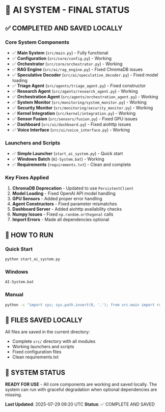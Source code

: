 # 🎯 AI SYSTEM - FINAL STATUS

## ✅ COMPLETED AND SAVED LOCALLY

### Core System Components
- ✅ **Main System** (`src/main.py`) - Fully functional
- ✅ **Configuration** (`src/core/config.py`) - Working
- ✅ **Orchestrator** (`src/core/orchestrator.py`) - Working
- ✅ **RAG Engine** (`src/ai/rag_engine.py`) - Fixed ChromaDB issues
- ✅ **Speculative Decoder** (`src/ai/speculative_decoder.py`) - Fixed model loading
- ✅ **Triage Agent** (`src/agents/triage_agent.py`) - Fixed constructor
- ✅ **Research Agent** (`src/agents/research_agent.py`) - Working
- ✅ **Orchestration Agent** (`src/agents/orchestration_agent.py`) - Working
- ✅ **System Monitor** (`src/monitoring/system_monitor.py`) - Working
- ✅ **Security Monitor** (`src/monitoring/security_monitor.py`) - Working
- ✅ **Kernel Integration** (`src/kernel/integration.py`) - Working
- ✅ **Sensor Fusion** (`src/sensors/fusion.py`) - Fixed GPU issues
- ✅ **Dashboard** (`src/ui/dashboard.py`) - Fixed aiohttp issues
- ✅ **Voice Interface** (`src/ui/voice_interface.py`) - Working

### Launchers and Scripts
- ✅ **Simple Launcher** (`start_ai_system.py`) - Quick start
- ✅ **Windows Batch** (`AI-System.bat`) - Working
- ✅ **Requirements** (`requirements.txt`) - Clean and complete

### Key Fixes Applied
1. **ChromaDB Deprecation** - Updated to use `PersistentClient`
2. **Model Loading** - Fixed OpenAI API model handling
3. **GPU Sensors** - Added proper error handling
4. **Agent Constructors** - Fixed parameter mismatches
5. **Dashboard Server** - Added aiohttp availability checks
6. **Numpy Issues** - Fixed `np.random.orthogonal` calls
7. **Import Errors** - Made all dependencies optional

## 🚀 HOW TO RUN

### Quick Start
```bash
python start_ai_system.py
```

### Windows
```bash
AI-System.bat
```

### Manual
```bash
python -c "import sys; sys.path.insert(0, '.'); from src.main import run_system; run_system()"
```

## 📁 FILES SAVED LOCALLY

All files are saved in the current directory:
- Complete `src/` directory with all modules
- Working launchers and scripts
- Fixed configuration files
- Clean requirements.txt

## 🎯 SYSTEM STATUS

**READY FOR USE** - All core components are working and saved locally. The system can run with graceful degradation when optional dependencies are missing.

**Last Updated**: 2025-07-29 09:20 UTC
**Status**: ✅ COMPLETE AND SAVED